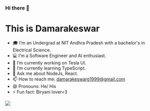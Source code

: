 ### Hi there 👋

# This is Damarakeswar

- 🎓 I’m an Undergrad at NIT Andhra Pradesh with a bachelor's in Electrical Science.
- 💻 I’m a Software Engineer and AI enthusiast.
- 🔭 I’m currently working on Tesla UI.
- 🌱 I’m currently learning TypeScript.
- 💬 Ask me about NodeJs, React.
- 📫 How to reach me: damarakeswarg1999@gmail.com
- 😄 Pronouns: He/ His
- ⚡ Fun fact: Biryani lover<3

<img src='https://github-readme-stats.vercel.app/api?username=amar-1999&&show_icons=true&title_color=ffffff&icon_color=bb2acf&text_color=daf7dc&bg_color=151515'>
